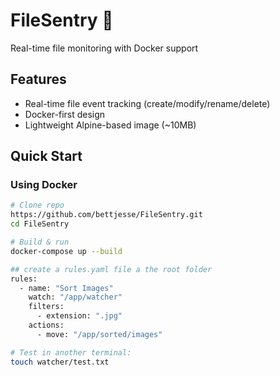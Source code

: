 # FileSentry 👀
Real-time file monitoring with Docker support

## Features
- Real-time file event tracking (create/modify/rename/delete)
- Docker-first design
- Lightweight Alpine-based image (~10MB)

## Quick Start

### Using Docker 
```bash
# Clone repo
https://github.com/bettjesse/FileSentry.git
cd FileSentry

# Build & run
docker-compose up --build

## create a rules.yaml file a the root folder 
rules:
  - name: "Sort Images"
    watch: "/app/watcher"
    filters:
      - extension: ".jpg"
    actions:
      - move: "/app/sorted/images"

# Test in another terminal:
touch watcher/test.txt
```
